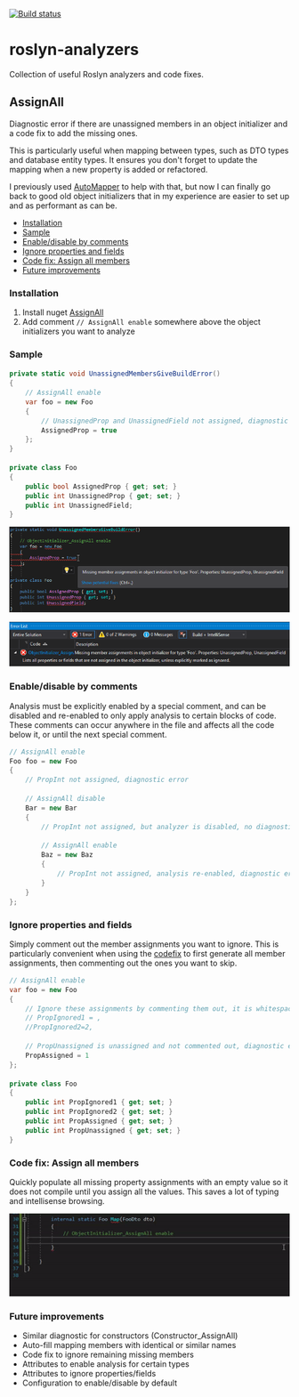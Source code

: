 [![Build status](https://ci.appveyor.com/api/projects/status/1h7oidijn88wvgbd/branch/master?svg=true)](https://ci.appveyor.com/project/angularsen/roslyn-analyzers/branch/master)

# roslyn-analyzers
Collection of useful Roslyn analyzers and code fixes.

## AssignAll
Diagnostic error if there are unassigned members in an object initializer and a code fix to add the missing ones.

This is particularly useful when mapping between types, such as DTO types and database entity types. It ensures you don't forget to update the mapping when a new property is added or refactored.

I previously used [AutoMapper](http://automapper.org/) to help with that, but now I can finally go back to good old object initializers that in my experience are easier to set up and as performant as can be.

* [Installation](#installation)
* [Sample](#sample)
* [Enable/disable by comments](#enabledisable-by-comments)
* [Ignore properties and fields](#ignore-properties-and-fields)
* [Code fix: Assign all members](#code-fix-assign-all-members)
* [Future improvements](#future-improvements)


### Installation
1. Install nuget [AssignAll](https://www.nuget.org/packages/AssignAll/)
2. Add comment `// AssignAll enable` somewhere above the object initializers you want to analyze

### Sample
```csharp
private static void UnassignedMembersGiveBuildError()
{
    // AssignAll enable
    var foo = new Foo
    {
        // UnassignedProp and UnassignedField not assigned, diagnostic error lists both
        AssignedProp = true
    };
}

private class Foo
{
    public bool AssignedProp { get; set; }
    public int UnassignedProp { get; set; }
    public int UnassignedField;
}
```

![Red squigglies on unassigned members in object initializer](Docs/Images/AssignAll_RedSquigglies.png?raw=true "Red squigglies on unassigned members in object initializer")

![Error list describes what properties or fields are not assigned.](Docs/Images/AssignAll_ErrorList.png?raw=true "Error list describes what properties or fields are not assigned.")

### Enable/disable by comments
Analysis must be explicitly enabled by a special comment, and can be disabled and re-enabled to only apply analysis to certain blocks of code. These comments can occur anywhere in the file and affects all the code below it, or until the next special comment.
```csharp
// AssignAll enable
Foo foo = new Foo
{
    // PropInt not assigned, diagnostic error

    // AssignAll disable
    Bar = new Bar
    {
        // PropInt not assigned, but analyzer is disabled, no diagnostic error

        // AssignAll enable
        Baz = new Baz
        {
            // PropInt not assigned, analysis re-enabled, diagnostic error
        }
    }
};
```

### Ignore properties and fields
Simply comment out the member assignments you want to ignore. This is particularly convenient when using the [codefix](#code-fix-assign-all-members) to first generate all member assignments, then commenting out the ones you want to skip.
```csharp
// AssignAll enable
var foo = new Foo
{
    // Ignore these assignments by commenting them out, it is whitespace tolerant
    // PropIgnored1 = ,
    //PropIgnored2=2,

    // PropUnassigned is unassigned and not commented out, diagnostic error
    PropAssigned = 1
};

private class Foo
{
    public int PropIgnored1 { get; set; }
    public int PropIgnored2 { get; set; }
    public int PropAssigned { get; set; }
    public int PropUnassigned { get; set; }
}
```

### Code fix: Assign all members
Quickly populate all missing property assignments with an empty value so it does not compile until you assign all the values.
This saves a lot of typing and intellisense browsing.

![Apply code fix 'Assign all members'](Docs/Images/AssignAll_AssignAllMembers.gif?raw=true "Apply code fix 'Assign all members'")


### Future improvements
* Similar diagnostic for constructors (Constructor_AssignAll)
* Auto-fill mapping members with identical or similar names
* Code fix to ignore remaining missing members
* Attributes to enable analysis for certain types
* Attributes to ignore properties/fields
* Configuration to enable/disable by default
